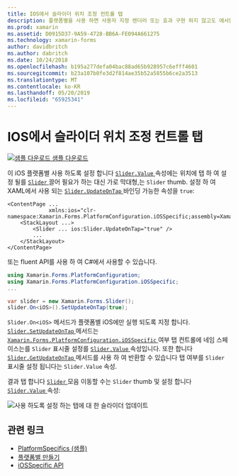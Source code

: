 ```yaml
---
title: IOS에서 슬라이더 위치 조정 컨트롤 탭
description: 플랫폼별을 사용 하면 사용자 지정 렌더러 또는 효과 구현 하지 않고도 에서만 특정 플랫폼에서 사용할 수 있는 기능을 사용할 수 있습니다. 이 문서에서는 Slider.Value 속성 슬라이더 막대를 탭 하 여 설정할 수 있도록 하는 iOS 플랫폼 전용을 사용 하는 방법을 설명 합니다.
ms.prod: xamarin
ms.assetid: D0915D37-9A59-4728-BB6A-FE094A661275
ms.technology: xamarin-forms
author: davidbritch
ms.author: dabritch
ms.date: 10/24/2018
ms.openlocfilehash: b195a277defa04bac88ad65b928957c6efff4601
ms.sourcegitcommit: b23a107b0fe3d2f814ae35b52a5855b6ce2a3513
ms.translationtype: MT
ms.contentlocale: ko-KR
ms.lasthandoff: 05/20/2019
ms.locfileid: "65925341"
---
```

# <a name="slider-thumb-tap-on-ios"></a>IOS에서 슬라이더 위치 조정 컨트롤 탭

[![샘플 다운로드](~/media/shared/download.png) 샘플 다운로드](https://developer.xamarin.com/samples/xamarin-forms/UserInterface/PlatformSpecifics/)

이 iOS 플랫폼별 사용 하도록 설정 합니다 [ `Slider.Value` ](xref:Xamarin.Forms.Slider.Value) 속성에는 위치에 탭 하 여 설정 될를 [ `Slider` ](xref:Xamarin.Forms.Slider) 끌어 필요가 하는 대신 가로 막대형,는 `Slider` thumb. 설정 하 여 XAML에서 사용 되는 [ `Slider.UpdateOnTap` ](xref:Xamarin.Forms.PlatformConfiguration.iOSSpecific.Slider.UpdateOnTapProperty) 바인딩 가능한 속성을 `true`:

```xaml
<ContentPage ...
             xmlns:ios="clr-namespace:Xamarin.Forms.PlatformConfiguration.iOSSpecific;assembly=Xamarin.Forms.Core">
    <StackLayout ...>
        <Slider ... ios:Slider.UpdateOnTap="true" />
        ...
    </StackLayout>
</ContentPage>
```

또는 fluent API를 사용 하 여 C#에서 사용할 수 있습니다.

```csharp
using Xamarin.Forms.PlatformConfiguration;
using Xamarin.Forms.PlatformConfiguration.iOSSpecific;
...

var slider = new Xamarin.Forms.Slider();
slider.On<iOS>().SetUpdateOnTap(true);
```

`Slider.On<iOS>` 메서드가 플랫폼별 iOS에만 실행 되도록 지정 합니다. [ `Slider.SetUpdateOnTap` ](xref:Xamarin.Forms.PlatformConfiguration.iOSSpecific.Slider.SetUpdateOnTap(Xamarin.Forms.IPlatformElementConfiguration{Xamarin.Forms.PlatformConfiguration.iOS,Xamarin.Forms.Slider},System.Boolean)) 메서드는 [ `Xamarin.Forms.PlatformConfiguration.iOSSpecific` ](xref:Xamarin.Forms.PlatformConfiguration.iOSSpecific) 여부 탭 컨트롤에 네임 스페이스는를 `Slider` 표시줄 설정를 [ `Slider.Value` ](xref:Xamarin.Forms.Slider.Value) 속성입니다. 또한 합니다 [ `Slider.GetUpdateOnTap` ](xref:Xamarin.Forms.PlatformConfiguration.iOSSpecific.Slider.GetUpdateOnTap(Xamarin.Forms.IPlatformElementConfiguration{Xamarin.Forms.PlatformConfiguration.iOS,Xamarin.Forms.Slider})) 메서드를 사용 하 여 반환할 수 있습니다 탭 여부를 `Slider` 표시줄 설정 됩니다는 `Slider.Value` 속성.

결과 탭 합니다 [ `Slider` ](xref:Xamarin.Forms.Slider) 모음 이동할 수는 `Slider` thumb 및 설정 합니다 [ `Slider.Value` ](xref:Xamarin.Forms.Slider.Value) 속성:

![](slider-thumb-images/slider-updateontap.png "사용 하도록 설정 하는 탭에 대 한 슬라이더 업데이트")

## <a name="related-links"></a>관련 링크

- [PlatformSpecifics (샘플)](https://developer.xamarin.com/samples/xamarin-forms/UserInterface/PlatformSpecifics/)
- [플랫폼별 만들기](~/xamarin-forms/platform/platform-specifics/index.md#creating-platform-specifics)
- [iOSSpecific API](xref:Xamarin.Forms.PlatformConfiguration.iOSSpecific)
